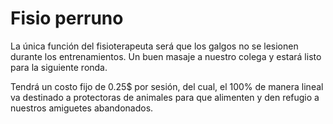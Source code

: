 # Fisio perruno

La única función del fisioterapeuta será que los galgos no se lesionen durante los entrenamientos. Un buen masaje a nuestro colega y estará listo para la siguiente ronda.

Tendrá un costo fijo de 0.25$ por sesión, del cual, el 100% de manera lineal va destinado a protectoras de animales para que alimenten y den refugio a nuestros amiguetes abandonados.
